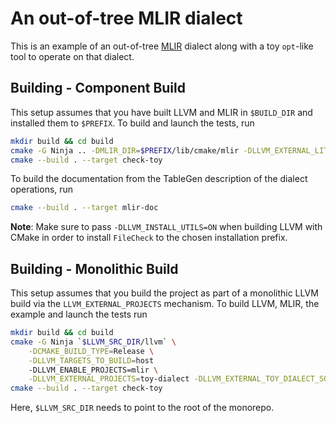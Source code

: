 # An out-of-tree MLIR dialect

This is an example of an out-of-tree [MLIR](https://mlir.llvm.org/) dialect along with a toy `opt`-like tool to operate on that dialect.

## Building - Component Build

This setup assumes that you have built LLVM and MLIR in `$BUILD_DIR` and installed them to `$PREFIX`. To build and launch the tests, run
```sh
mkdir build && cd build
cmake -G Ninja .. -DMLIR_DIR=$PREFIX/lib/cmake/mlir -DLLVM_EXTERNAL_LIT=$BUILD_DIR/bin/llvm-lit
cmake --build . --target check-toy
```
To build the documentation from the TableGen description of the dialect operations, run
```sh
cmake --build . --target mlir-doc
```
**Note**: Make sure to pass `-DLLVM_INSTALL_UTILS=ON` when building LLVM with CMake in order to install `FileCheck` to the chosen installation prefix.

## Building - Monolithic Build

This setup assumes that you build the project as part of a monolithic LLVM build via the `LLVM_EXTERNAL_PROJECTS` mechanism.
To build LLVM, MLIR, the example and launch the tests run
```sh
mkdir build && cd build
cmake -G Ninja `$LLVM_SRC_DIR/llvm` \
    -DCMAKE_BUILD_TYPE=Release \
    -DLLVM_TARGETS_TO_BUILD=host
    -DLLVM_ENABLE_PROJECTS=mlir \
    -DLLVM_EXTERNAL_PROJECTS=toy-dialect -DLLVM_EXTERNAL_TOY_DIALECT_SOURCE_DIR=../
cmake --build . --target check-toy
```
Here, `$LLVM_SRC_DIR` needs to point to the root of the monorepo.
